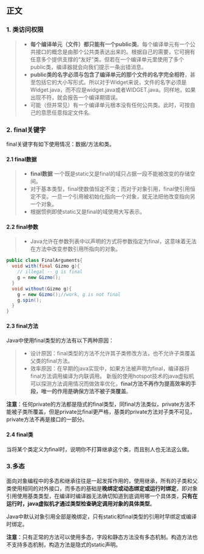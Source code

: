 ## 正文 ##
### 1. 类访问权限 ###
>+ **每个编译单元（文件）都只能有一个public类**。每个编译单元有一个公共接口的概念是由那个公共类表达出来的。根据自己的需要，它可拥有任意多个提供支撑的“友好”类。但若在一个编译单元里使用了多个public类，编译器就会向我们提示一条出错消息。
>+ **public类的名字必须与包含了编译单元的那个文件的名字完全相符**，甚至包括它的大小写形式。所以对于Widget来说，文件的名字必须是Widget.java，而不应是widget.java或者WIDGET.java。同样地，如果出现不符，就会报告一个编译期错误。
>+ 可能（但并常见）有一个编译单元根本没有任何公共类。此时，可按自己的意愿任意指定文件名.

### 2. final关键字 ###
final关键字有如下使用情况：数据/方法和类。
#### 2.1  final数据 ####
>+ **final数据** 一个既是static又是final的域只占据一段不能被改变的存储空间。
>+ 对于基本类型，final使数值恒定不变；而对于对象引用，final使引用恒定不变。一旦一个引用被初始化指向一个对象，就无法把他改变指向另一个对象。
>+ 根据惯例即使static又是final的域使用大写表示。

#### 2.2  final参数 ####
>+ Java允许在参数列表中以声明的方式将参数指定为final，这意味着无法在方法中改变参数引用所指向的对象。
```java
public class FinalArguments{
  void with(final Gizmo g){
    // illegal -- g is final
    g = new Gizmo();
  }
  void without(Gizmo g){
    g = new Gizmo();//work, g is not final
    g.spin();
  }
}
```

#### 2.3  final方法 ####
Java中使用final类型的方法有以下两种原因：
>+ 设计原因：final类型的方法不允许其子类修改方法，也不允许子类覆盖父类的final方法。
>+ 效率原因：在早期的java实现中，如果方法被声明为final，编译器将final方法调用编译为内联调用。
新版的使用hotspot技术的java虚拟机可以探测方法调用情况而做效率优化，**final方法不再作为提高效率的手段，唯一的作用是确保方法不被子类覆盖**。

**注意**：任何private的方法都是隐式的final类型，同final方法类似，private方法不能被子类所覆盖，但是private比final更严格，基类的private方法对子类不可见，private方法不再是接口的一部分。

#### 2.4  final类 ####
当将某个类定义为final时，说明你不打算继承这个类，而且别人也无法这么做。

### 3.多态 ###
面向对象编程中的多态和继承往往是一起发挥作用的，使用继承，所有的子类和父类使用相同的对外接口，而多态的基础是**晚绑定或动态绑定或运行时绑定**，即对象引用使用基类类型，在编译时编译器无法确切知道到底调用哪一个具体类，**只有在运行时，java虚拟机才通过类型检查确定调用对象的具体类型**。

Java中默认对象引用全部是晚绑定，只有static和final类型的引用时早绑定或编译时绑定。

**注意**：只有正常的方法可以使用多态，字段和静态方法没有多态机制。构造方法也不支持多态机制，构造方法是隐式的static声明。
